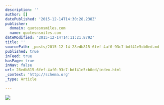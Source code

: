 ```yaml
---
description: ''
author: []
datePublished: '2015-12-14T14:30:28.238Z'
publisher:
  domain: quotesnsmiles.com
  name: quotesnsmiles.com
dateModified: '2015-12-14T14:11:21.879Z'
title: ''
sourcePath: _posts/2015-12-14-28edb815-6fef-4af0-93c7-bdf41e5cb0ed.md
published: true
inFeed: true
hasPage: true
inNav: false
url: 28edb815-6fef-4af0-93c7-bdf41e5cb0ed/index.html
_context: 'http://schema.org'
_type: Article

---
```

![](http://quotesnsmiles.com/wp-content/uploads/2014/06/a-year-from-now-you-will-wich-you-started-today1.jpg)
